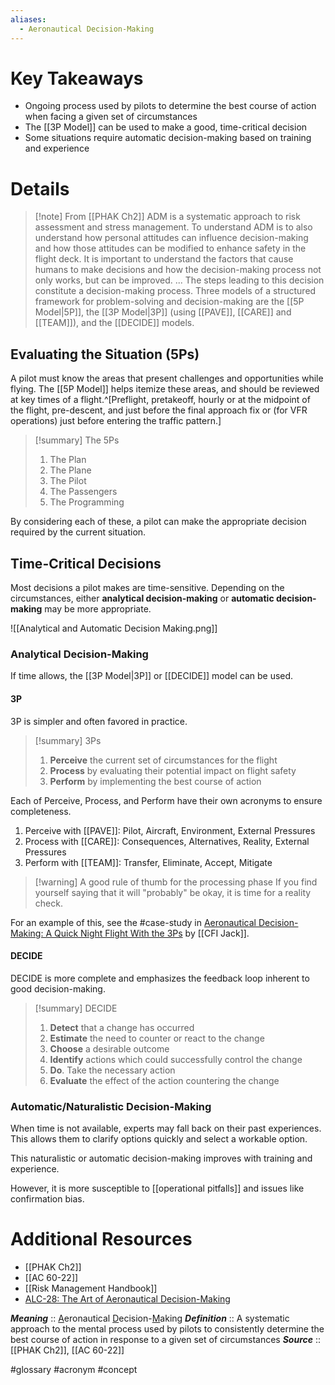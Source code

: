 ```yaml
---
aliases:
  - Aeronautical Decision-Making
---
```

# Key Takeaways
- Ongoing process used by pilots to determine the best course of action when facing a given set of circumstances
- The [[3P Model]] can be used to make a good, time-critical decision
- Some situations require automatic decision-making based on training and experience

# Details
> [!note] From [[PHAK Ch2]]
> ADM is a systematic approach to risk assessment and stress management. To understand ADM is to also understand how personal attitudes can influence decision-making and how those attitudes can be modified to enhance safety in the flight deck. It is important to understand the factors that cause humans to make decisions and how the decision-making process not only works, but can be improved.
> ...
> The steps leading to this decision constitute a decision-making process. Three models of a structured framework for problem-solving and decision-making are the [[5P Model|5P]], the [[3P Model|3P]] (using [[PAVE]], [[CARE]] and [[TEAM]]), and the [[DECIDE]] models.

## Evaluating the Situation (5Ps)
A pilot must know the areas that present challenges and opportunities while flying. The [[5P Model]] helps itemize these areas, and should be reviewed at key times of a flight.^[Preflight, pretakeoff, hourly or at the midpoint of the flight, pre-descent, and just before the final approach fix or (for VFR operations) just before entering the traffic pattern.]

> [!summary] The 5Ps
> 1. The Plan
> 2. The Plane
> 3. The Pilot
> 4. The Passengers
> 5. The Programming

By considering each of these, a pilot can make the appropriate decision required by the current situation.

## Time-Critical Decisions
Most decisions a pilot makes are time-sensitive. Depending on the circumstances, either **analytical decision-making** or **automatic decision-making** may be more appropriate.

![[Analytical and Automatic Decision Making.png]]

### Analytical Decision-Making
If time allows, the [[3P Model|3P]] or [[DECIDE]] model can be used.

#### 3P
3P is simpler and often favored in practice.

> [!summary] 3Ps
> 1. **Perceive** the current set of circumstances for the flight
> 2. **Process** by evaluating their potential impact on flight safety
> 3. **Perform** by implementing the best course of action

Each of Perceive, Process, and Perform have their own acronyms to ensure completeness.

1. Perceive with [[PAVE]]: Pilot, Aircraft, Environment, External Pressures
2. Process with [[CARE]]: Consequences, Alternatives, Reality, External Pressures
3. Perform with [[TEAM]]: Transfer, Eliminate, Accept, Mitigate

> [!warning] A good rule of thumb for the processing phase
> If you find yourself saying that it will "probably" be okay, it is time for a reality check.

For an example of this, see the #case-study in [Aeronautical Decision-Making: A Quick Night Flight With the 3Ps](https://cfijack.com/aeronautical-decision-making-with-the-3ps/) by [[CFI Jack]].

#### DECIDE
DECIDE is more complete and emphasizes the feedback loop inherent to good decision-making.

> [!summary] DECIDE
> 1. **Detect** that a change has occurred
> 2. **Estimate** the need to counter or react to the change
> 3. **Choose** a desirable outcome
> 4. **Identify** actions which could successfully control the change
> 5. **Do**.  Take the necessary action
> 6. **Evaluate** the effect of the action countering the change

### Automatic/Naturalistic Decision-Making
When time is not available, experts may fall back on their past experiences. This allows them to clarify options quickly and select a workable option.

This naturalistic or automatic decision-making improves with training and experience. 

However, it is more susceptible to [[operational pitfalls]] and issues like confirmation bias.

# Additional Resources
- [[PHAK Ch2]]
- [[AC 60-22]]
- [[Risk Management Handbook]]
- [ALC-28: The Art of Aeronautical Decision-Making](https://www.faasafety.gov/files/helpcontent/Courses/ALC-28%20The%20Art%20of%20Aeronautical%20Decision-Making/content/index.html#/)

***Meaning*** :: <u>A</u>eronautical <u>D</u>ecision-<u>M</u>aking
***Definition***    ::  A systematic approach to the mental process used by pilots to consistently determine the best course of action in response to a given set of circumstances
***Source***         :: [[PHAK Ch2]], [[AC 60-22]]

#glossary #acronym #concept